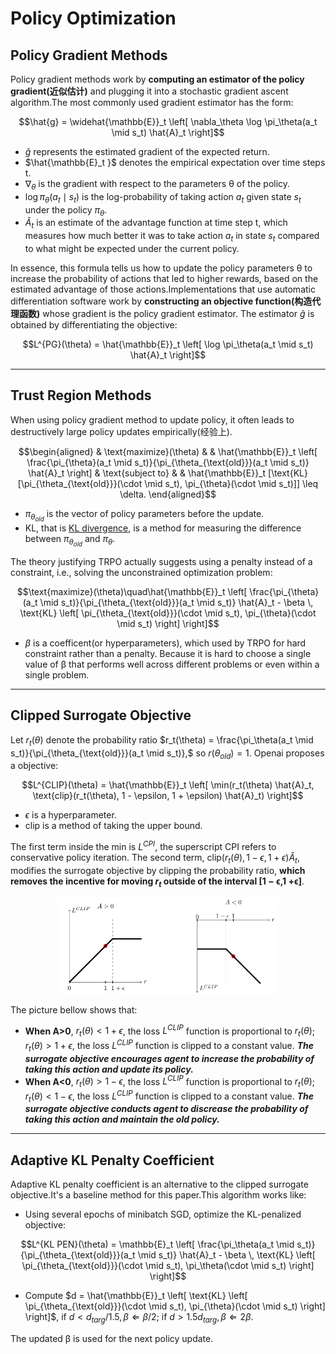 # Policy Optimization
## Policy Gradient Methods
Policy gradient methods work by __computing an estimator of the policy gradient(近似估计)__ and plugging it into a stochastic gradient ascent algorithm.The most commonly used gradient estimator has the form:
```math
\hat{g} = \widehat{\mathbb{E}}_t \left[ \nabla_\theta \log \pi_\theta(a_t \mid s_t) \hat{A}_t \right]
```
* $\hat{g}$ represents the estimated gradient of the expected return.
* $\hat{\mathbb{E}_t }$ denotes the empirical expectation over time steps t.
* $\nabla_\theta$ is the gradient with respect to the parameters θ of the policy.
* $\log \pi_\theta(a_t \mid s_t)$  is the log-probability of taking action $a_t$ given state $s_t$ under the policy $\pi_\theta$.
* $\hat{A}_t$ is an estimate of the advantage function at time step t, which measures how much better it was to take action $a_t$ in state $s_t$ compared to what might be expected under the current policy.

In essence, this formula tells us how to update the policy parameters θ to increase the probability of actions that led to higher rewards, based on the estimated advantage of those actions.Implementations that use automatic differentiation software work by __constructing an objective function(构造代理函数)__ whose gradient is the policy gradient estimator. The estimator $\hat{g}$ is obtained by differentiating the objective:
```math
L^{PG}(\theta) = \hat{\mathbb{E}}_t \left[ \log \pi_\theta(a_t \mid s_t) \hat{A}_t \right]
```
----
## Trust Region Methods
When using policy gradient method to update policy, it  often leads to destructively large policy updates empirically(经验上).
```math
\begin{aligned}
& \text{maximize}(\theta) & & \hat{\mathbb{E}}_t \left[ \frac{\pi_{\theta}(a_t \mid s_t)}{\pi_{\theta_{\text{old}}}(a_t \mid s_t)} \hat{A}_t \right] & \text{subject to} & & \hat{\mathbb{E}}_t [\text{KL}[\pi_{\theta_{\text{old}}}(\cdot \mid s_t), \pi_{\theta}(\cdot \mid s_t)]] \leq \delta.
\end{aligned}
``` 
* $\pi_{\theta_{old}}$ is the vector of policy parameters before the update.
* KL, that is [KL divergence](KL_divergence.md), is a method for measuring the difference between $\pi_{\theta_{old}}$ and $\pi_{\theta}$.

The theory justifying TRPO actually suggests using a penalty instead of a constraint, i.e., solving the unconstrained optimization problem:
```math
\text{maximize}(\theta)\quad\hat{\mathbb{E}}_t \left[ \frac{\pi_{\theta}(a_t \mid s_t)}{\pi_{\theta_{\text{old}}}(a_t \mid s_t)} \hat{A}_t - \beta \, \text{KL} \left[ \pi_{\theta_{\text{old}}}(\cdot \mid s_t), \pi_{\theta}(\cdot \mid s_t) \right] \right]
``` 

* $\beta$ is a coefficent(or hyperparameters), which used by TRPO for hard constraint rather than a penalty. Because it is hard to choose a single value of β that performs well across different problems or even within a single problem.
----
## Clipped Surrogate Objective
Let $r_t(\theta)$ denote the probability ratio $r_t(\theta) = \frac{\pi_\theta(a_t \mid s_t)}{\pi_{\theta_{\text{old}}}(a_t \mid s_t)},$ so $r({\theta}_{old}) = 1.$ Openai proposes a objective:
```math
L^{CLIP}(\theta) = \hat{\mathbb{E}}_t \left[ \min(r_t(\theta) \hat{A}_t, \text{clip}(r_t(\theta), 1 - \epsilon, 1 + \epsilon) \hat{A}_t) \right]
``` 
* $\epsilon$  is a hyperparameter.
* clip is a method of taking the upper bound.

The first term inside the min is $L^{CPI}$, the superscript CPI refers to conservative policy iteration. The second term, $\text{clip}(r_t(\theta), 1 - \epsilon, 1 + \epsilon) \hat{A}_t$, modifies the surrogate objective by clipping the probability ratio, __which removes the incentive for moving $r_t$ outside of the interval [1 − ϵ,1 +ϵ]__.
<p align="center">  
  <img src="../clip.png" alt="Image" style="width:70%; height:auto;">  
</p>

The picture bellow shows that:
* __When A>0__, $r_t({\theta}) < 1+{\epsilon}$, the loss $L^{CLIP}$ function is proportional to $r_t({\theta})$; $r_t({\theta}) > 1+{\epsilon}$, the loss $L^{CLIP}$ function is clipped to a constant value. ***The surrogate objective encourages agent to increase the probability of taking this action and update its policy.***
* __When A<0__, $r_t({\theta}) > 1-{\epsilon}$, the loss $L^{CLIP}$ function is proportional to $r_t({\theta})$; $r_t({\theta}) < 1-{\epsilon}$, the loss $L^{CLIP}$ function is clipped to a constant value. ***The surrogate objective conducts agent to discrease the probability of taking this action and maintain the old policy.***
----
## Adaptive KL Penalty Coefficient
Adaptive KL penalty coefficient is an alternative to the clipped surrogate objective.It's a baseline method for this paper.This algorithm works like:
* Using several epochs of minibatch SGD, optimize the KL-penalized objective:
```math
L^{KL PEN}(\theta) = \mathbb{E}_t \left[ \frac{\pi_\theta(a_t \mid s_t)}{\pi_{\theta_{\text{old}}}(a_t \mid s_t)} \hat{A}_t - \beta \, \text{KL} \left[ \pi_{\theta_{\text{old}}}(\cdot \mid s_t), \pi_\theta(\cdot \mid s_t) \right] \right]
```
* Compute $d = \hat{\mathbb{E}}_t \left[ \text{KL} \left[ \pi_{\theta_{\text{old}}}(\cdot \mid s_t), \pi_{\theta}(\cdot \mid s_t) \right] \right]$, if $d < d_{targ}/1.5, \beta \Leftarrow \beta/2$; if $d > 1.5d_{targ}, \beta \Leftarrow 2\beta$.

 The updated β is used for the next policy update.
